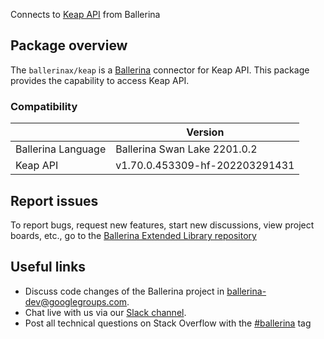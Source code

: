 Connects to [Keap API](https://developer.infusionsoft.com/docs/rest) from Ballerina

## Package overview
The `ballerinax/keap` is a [Ballerina](https://ballerina.io/) connector for Keap API.
This package provides the capability to access Keap API.

### Compatibility
|                               | Version                         |
|-------------------------------|---------------------------------|
| Ballerina Language            | Ballerina Swan Lake 2201.0.2    | 
| Keap API                      | v1.70.0.453309-hf-202203291431  |

## Report issues
To report bugs, request new features, start new discussions, view project boards, etc., go to the [Ballerina Extended Library repository](https://github.com/ballerina-platform/ballerina-extended-library)

## Useful links
- Discuss code changes of the Ballerina project in [ballerina-dev@googlegroups.com](mailto:ballerina-dev@googlegroups.com).
- Chat live with us via our [Slack channel](https://ballerina.io/community/slack/).
- Post all technical questions on Stack Overflow with the [#ballerina](https://stackoverflow.com/questions/tagged/ballerina) tag
